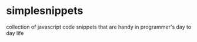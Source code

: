 # simplesnippets
collection of javascript code snippets that are handy in programmer's day to day life
